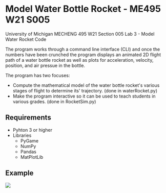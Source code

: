 # Model Water Bottle Rocket - ME495 W21 S005
 University of Michigan
 MECHENG 495 W21 Section 005
 Lab 3 - Model Water Rocket Code


The program works through a command line interface (CLI) and once the numbers have been crunched the program displays an animated 2D flight path of a water bottle rocket as well as plots for acceleration, velocity, position, and air pressue in the bottle. 

The program has two focuses:
- Compute the mathematical model of the water bottle rocket's various stages of flight to determine its' trajectory. (done in waterRocket.py)
- Make the program interactive so it can be used to teach students in various grades. (done in RocketSim.py)

## Requirements
- Pyhton 3 or higher
- Libraries
  - PyGame
  - NumPy
  - Pandas
  - MatPlotLib

## Example

![](waterRocketVideo.gif)
